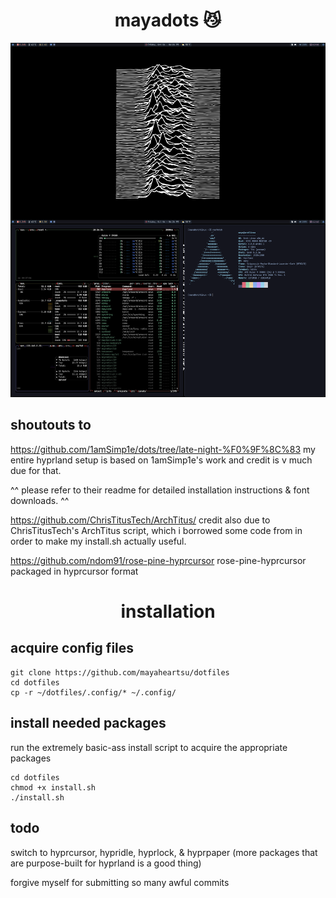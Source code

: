 <div align="center">
    <h1>mayadots 😼</h1>
</div>

<div align="center">

![](https://raw.githubusercontent.com/mayaheartsu/dotfiles/main/screenshots/screenshots.png)

</div>

## shoutouts to
https://github.com/1amSimp1e/dots/tree/late-night-%F0%9F%8C%83 
my entire hyprland setup is based on 1amSimp1e's work and credit is v much due for that.

^^ please refer to their readme for detailed installation instructions & font downloads. ^^

https://github.com/ChrisTitusTech/ArchTitus/
credit also due to ChrisTitusTech's ArchTitus script, which i borrowed some code from in order to make my install.sh actually useful.

https://github.com/ndom91/rose-pine-hyprcursor
rose-pine-hyprcursor packaged in hyprcursor format

<div align="center">
    <h1>installation</h1>
</div>

## acquire config files

```
git clone https://github.com/mayaheartsu/dotfiles
cd dotfiles
cp -r ~/dotfiles/.config/* ~/.config/
```

## install needed packages
run the extremely basic-ass install script to acquire the appropriate packages
```
cd dotfiles
chmod +x install.sh
./install.sh
```

## todo
switch to hyprcursor, hypridle, hyprlock, & hyprpaper (more packages that are purpose-built for hyprland is a good thing)

forgive myself for submitting so many awful commits
